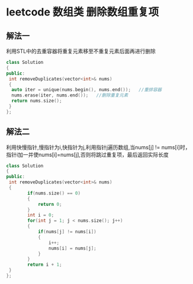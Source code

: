 # leetcode 数组类 删除数组重复项

## 解法一

利用STL中的去重容器将重复元素移至不重复元素后面再进行删除

```c++
class Solution
{
public:
 int removeDuplicates(vector<int>& nums)
 {
  auto iter = unique(nums.begin(), nums.end());   //重排容器
  nums.erase(iter, nums.end());   //删除重复元素
  return nums.size();
 }
};

```

## 解法二

利用快慢指针,慢指针为i,快指针为j,利用指针j遍历数组,当nums[j] != nums[i]时，指针i加一并使nums[i]=nums[j],否则将跳过重复项，最后返回实际长度

```c++
class Solution
{
public:
 int removeDuplicates(vector<int>& nums)
 {
        if(nums.size() == 0)
        {
            return 0;
        }
        int i = 0;
        for(int j = 1; j < nums.size(); j++)
        {
            if(nums[j] != nums[i])
            {
                i++;
                nums[i] = nums[j];
            }
        }
        return i + 1;
 }
};
```
